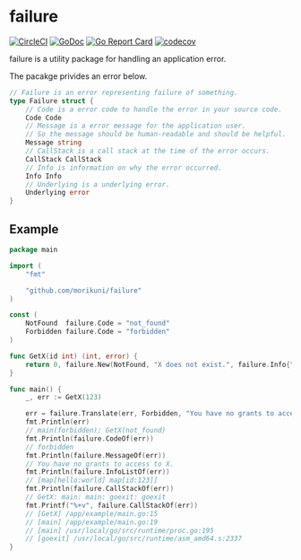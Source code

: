 # failure

[![CircleCI](https://circleci.com/gh/morikuni/failure/tree/master.svg?style=shield)](https://circleci.com/gh/morikuni/failure/tree/master)
[![GoDoc](https://godoc.org/github.com/morikuni/failure?status.svg)](https://godoc.org/github.com/morikuni/failure)
[![Go Report Card](https://goreportcard.com/badge/github.com/morikuni/failure)](https://goreportcard.com/report/github.com/morikuni/failure)
[![codecov](https://codecov.io/gh/morikuni/failure/branch/master/graph/badge.svg)](https://codecov.io/gh/morikuni/failure)

failure is a utility package for handling an application error.

The pacakge privides an error below.

```go
// Failure is an error representing failure of something.
type Failure struct {
	// Code is a error code to handle the error in your source code.
	Code Code
	// Message is a error message for the application user.
	// So the message should be human-readable and should be helpful.
	Message string
	// CallStack is a call stack at the time of the error occurs.
	CallStack CallStack
	// Info is information on why the error occurred.
	Info Info
	// Underlying is a underlying error.
	Underlying error
}
```

## Example

```go
package main

import (
	"fmt"

	"github.com/morikuni/failure"
)

const (
	NotFound  failure.Code = "not_found"
	Forbidden failure.Code = "forbidden"
)

func GetX(id int) (int, error) {
	return 0, failure.New(NotFound, "X does not exist.", failure.Info{"id": id})
}

func main() {
	_, err := GetX(123)

	err = failure.Translate(err, Forbidden, "You have no grants to access to X.", failure.Info{"hello": "world"})
	fmt.Println(err)
	// main(forbidden): GetX(not_found)
	fmt.Println(failure.CodeOf(err))
	// forbidden
	fmt.Println(failure.MessageOf(err))
	// You have no grants to access to X.
	fmt.Println(failure.InfoListOf(err))
	// [map[hello:world] map[id:123]]
	fmt.Println(failure.CallStackOf(err))
	// GetX: main: main: goexit: goexit
	fmt.Printf("%+v", failure.CallStackOf(err))
	// [GetX] /app/example/main.go:15
	// [main] /app/example/main.go:19
	// [main] /usr/local/go/src/runtime/proc.go:195
	// [goexit] /usr/local/go/src/runtime/asm_amd64.s:2337
}
```
